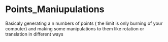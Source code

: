# Points_Maniupulations
Basicaly  generating a n numbers of points ( the limit is only burning of your computer) and making some manipulations to them  like rotation or translation in different ways
